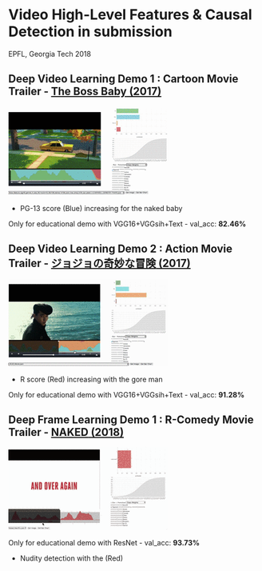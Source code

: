# Video High-Level Features & Causal Detection in submission  

EPFL, Georgia Tech 2018

## Deep Video Learning Demo 1 : Cartoon Movie Trailer - [**The Boss Baby** (2017)](https://www.youtube.com/watch?v=tquIfapGVqs)

![image](https://github.com/huckiyang/Video_Causal_Detect/blob/master/5secboss_baby.gif)

- PG-13 score (Blue) increasing for the naked baby 

Only for educational demo with VGG16+VGGsih+Text - val_acc: **82.46%**

## Deep Video Learning Demo 2 : Action Movie Trailer - [**ジョジョの奇妙な冒険** (2017)](https://www.youtube.com/watch?v=R3ivFhgcLEY)

![image](https://github.com/huckiyang/Video_Causal_Detect/blob/master/jojo_14.gif)

- R score (Red) increasing with the gore man 

Only for educational demo with VGG16+VGGsih+Text - val_acc: **91.28%**


## Deep Frame Learning Demo 1 : R-Comedy Movie Trailer - [**NAKED** (2018)](https://www.youtube.com/watch?v=sb9KEuppbX8)

![image](https://github.com/huckiyang/Video_Causal_Detect/blob/master/Naked_small.gif)

Only for educational demo with ResNet - val_acc: **93.73%**

- Nudity detection with the (Red) 
